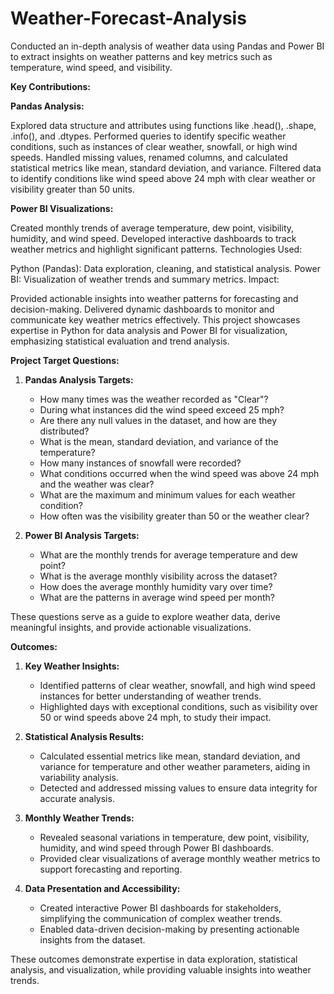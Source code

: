 # Weather-Forecast-Analysis

Conducted an in-depth analysis of weather data using Pandas and Power BI to extract insights on weather patterns and key metrics such as temperature, wind speed, and visibility.

**Key Contributions:**

**Pandas Analysis:**

Explored data structure and attributes using functions like .head(), .shape, .info(), and .dtypes.
Performed queries to identify specific weather conditions, such as instances of clear weather, snowfall, or high wind speeds.
Handled missing values, renamed columns, and calculated statistical metrics like mean, standard deviation, and variance.
Filtered data to identify conditions like wind speed above 24 mph with clear weather or visibility greater than 50 units.

**Power BI Visualizations:**

Created monthly trends of average temperature, dew point, visibility, humidity, and wind speed.
Developed interactive dashboards to track weather metrics and highlight significant patterns.
Technologies Used:

Python (Pandas): Data exploration, cleaning, and statistical analysis.
Power BI: Visualization of weather trends and summary metrics.
Impact:

Provided actionable insights into weather patterns for forecasting and decision-making.
Delivered dynamic dashboards to monitor and communicate key weather metrics effectively.
This project showcases expertise in Python for data analysis and Power BI for visualization, emphasizing statistical evaluation and trend analysis.


**Project Target Questions:**  

1. **Pandas Analysis Targets:**  
   - How many times was the weather recorded as "Clear"?  
   - During what instances did the wind speed exceed 25 mph?  
   - Are there any null values in the dataset, and how are they distributed?  
   - What is the mean, standard deviation, and variance of the temperature?  
   - How many instances of snowfall were recorded?  
   - What conditions occurred when the wind speed was above 24 mph and the weather was clear?  
   - What are the maximum and minimum values for each weather condition?  
   - How often was the visibility greater than 50 or the weather clear?  

2. **Power BI Analysis Targets:**  
   - What are the monthly trends for average temperature and dew point?  
   - What is the average monthly visibility across the dataset?  
   - How does the average monthly humidity vary over time?  
   - What are the patterns in average wind speed per month?  

These questions serve as a guide to explore weather data, derive meaningful insights, and provide actionable visualizations.

**Outcomes:**  

1. **Key Weather Insights:**  
   - Identified patterns of clear weather, snowfall, and high wind speed instances for better understanding of weather trends.  
   - Highlighted days with exceptional conditions, such as visibility over 50 or wind speeds above 24 mph, to study their impact.  

2. **Statistical Analysis Results:**  
   - Calculated essential metrics like mean, standard deviation, and variance for temperature and other weather parameters, aiding in variability analysis.  
   - Detected and addressed missing values to ensure data integrity for accurate analysis.  

3. **Monthly Weather Trends:**  
   - Revealed seasonal variations in temperature, dew point, visibility, humidity, and wind speed through Power BI dashboards.  
   - Provided clear visualizations of average monthly weather metrics to support forecasting and reporting.  

4. **Data Presentation and Accessibility:**  
   - Created interactive Power BI dashboards for stakeholders, simplifying the communication of complex weather trends.  
   - Enabled data-driven decision-making by presenting actionable insights from the dataset.  

These outcomes demonstrate expertise in data exploration, statistical analysis, and visualization, while providing valuable insights into weather trends.
